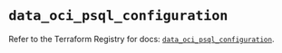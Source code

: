 # `data_oci_psql_configuration`

Refer to the Terraform Registry for docs: [`data_oci_psql_configuration`](https://registry.terraform.io/providers/hashicorp/oci/7.19.0/docs/data-sources/psql_configuration).
